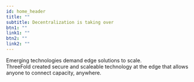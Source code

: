 ```yaml
---
id: home_header
title: ""
subtitle: Decentralization is taking over
btn1: ""
link1: ""
btn2: ""
link2: ""
---
```


Emerging technologies demand edge solutions to scale.
<br />
ThreeFold created secure and scaleable technology at the edge that allows anyone to connect capacity, anywhere.
